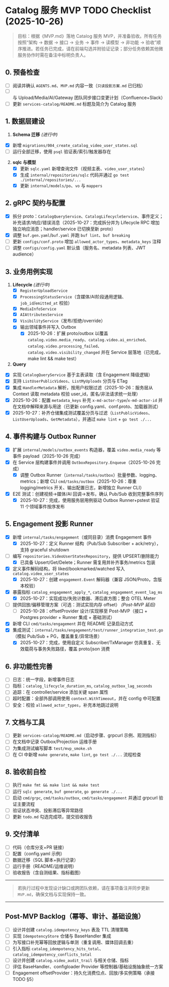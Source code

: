 # Catalog 服务 MVP TODO Checklist (2025-10-26)

> 目标：根据《MVP.md》落地 Catalog 服务 MVP，并准备验收。所有任务按照“架构 → 数据 → 接口 → 业务 → 事件 → 读模型 → 非功能 → 验收”顺序推进。若任务已完成，请在前端勾选并附验证记录；部分任务依赖其他微服务协作时需在备注中标明负责人。

## 0. 预备检查
- [ ] 阅读并确认 `AGENTS.md`、`MVP.md` 内容一致（`只读投影方案.md` 已归档）
- [ ] 与 Upload/Media/AI/Gateway 团队同步接口变更计划（Confluence+Slack）
- [ ] 更新 `services-catalog/README.md` 标题及简介为 Catalog 服务

## 1. 数据层建设
1. **Schema 迁移** *(进行中)*
  - [x] 新增 `migrations/004_create_catalog_video_user_states.sql`
   - [ ] 运行全部迁移，使用 `psql` 验证表/索引/触发器存在
2. **sqlc 与模型**
   - [x] 更新 `sqlc.yaml` 新增查询文件（视频主表、`video_user_states`）
   - [x] 生成 `internal/repositories/sqlc` 代码并通过 `go test ./internal/repositories/...`
   - [x] 更新 `internal/models/po`、`vo` 与 `mappers`

## 2. gRPC 契约与配置
- [x] 拆分 proto：`CatalogQueryService`、`CatalogLifecycleService`、事件定义；补充请求/响应/错误消息（2025-10-27：完成拆分并为 Lifecycle RPC 增加独立响应消息；handler/service 已切换至新 proto）
- [x] 调整 `buf.gen.yaml`/`buf.yaml` 并跑 `buf lint`、`buf breaking`
- [ ] 更新 `configs/conf.proto` 增加 `allowed_actor_types`、`metadata_keys` 注释
- [ ] 调整 `configs/config.yaml` 默认值（服务名、metadata 列表、JWT audience）

## 3. 业务用例实现
1. **Lifecycle** *(进行中)*
   - [x] `RegisterUploadService`
   - [x] `ProcessingStatusService`（含媒体/AI阶段通用逻辑、`job_id`/`emitted_at` 校验）
   - [x] `MediaInfoService`
   - [x] `AIAttributesService`
   - [x] `VisibilityService`（发布/拒绝/override）
   - [x] 输出领域事件并写入 Outbox
     - [x] 2025-10-26：扩展 proto/outbox 以覆盖 `catalog.video.media_ready`、`catalog.video.ai_enriched`、`catalog.video.processing_failed`、`catalog.video.visibility_changed` 并在 Service 层落地（已完成，make lint && make test）
2. **Query**
 - [x] 实现 `CatalogQueryService` 基于主表读取（含 Engagement 降级逻辑）
  - [x] 支持 `ListUserPublicVideos`、`ListMyUploads` 分页与 ETag
  - [x] 集成 `HandlerMetadata` 解析，按用户权限过滤（2025-10-26：服务层从 Context 读取 metadata 校验 user_id，匿名/非法请求统一处理）
  - [x] 2025-10-26：配置 `metadata_keys` 补充 `x-md-actor-type`/`x-md-actor-id` 并在文档中解释来源与用途（已更新 config.yaml、conf.proto、加载器测试）
  - [x] 2025-10-27：补齐仓储集成测试覆盖分页与过滤（`ListPublicVideos`、`ListUserUploads`、`GetMetadata`），并通过 `make lint` + `go test ./...`

## 4. 事件构建与 Outbox Runner
- [x] 扩展 `internal/models/outbox_events` 构造器，覆盖 `video.media_ready` 等事件 payload（2025-10-26 完成）
- [x] 在 Service 层构建事件并调用 `OutboxRepository.Enqueue`（2025-10-26 完成）
  - [x] 调整 Outbox Runner（`internal/tasks/outbox`）批量参数、logging、metrics；新增 CLI `cmd/tasks/outbox`（2025-10-26：尊重 logging/metrics 开关、输出配置日志，新增独立 Runner CLI）
- [x] E2E 测试：创建视频→媒体/AI 回调→发布，确认 Pub/Sub 收到完整事件序列
  - [x] 2025-10-27：完成，使用服务层用例驱动 Outbox Runner+pstest 验证 11 个领域事件按序发布

## 5. Engagement 投影 Runner
- [x] 新增 `internal/tasks/engagement`（或同目录）消费 Engagement 事件
  - [x] 2025-10-27：定义 Runner 结构（Pub/Sub Subscriber + ack/retry），支持 graceful shutdown
- [ ] 编写 `repositories.VideoUserStatesRepository`，提供 UPSERT/删除能力
  - [x] 已具备 Upsert/Get/Delete；Runner 需复用并补齐事务/metrics 包装
- [x] 定义事件解码结构，将 liked/bookmarked/watched 写入 `catalog.video_user_states`
  - [x] 2025-10-27：创建 `engagement.Event` 解码器（兼容 JSON/Proto，含版本校验）
- [x] 暴露指标 `catalog_engagement_apply_*`, `catalog_engagement_event_lag_ms`
  - [x] 2025-10-27：实现成功/失败计数器、滞后直方图；整合 OTEL Meter
- [ ] 提供回放/偏移管理方案（可选：测试实现内存 offset） *(Post-MVP 延后)*
  - [ ] 2025-10-28：offsetProvider 设计/实现移至 Post-MVP（接口 + Postgres provider + Runner 集成 + 基础测试）
- [x] 新增 CLI `cmd/tasks/engagement` 并在 README 记录启动方式
- [x] 集成测试：`internal/tasks/engagement/test/runner_integration_test.go`（模拟 Pub/Sub + PG，覆盖重复/异常场景）
  - [x] 2025-10-27：完成，使用自定义 Subscriber/TxManager 仿真重复、无效载荷与事务失败路径，覆盖 proto/json 消费

## 6. 非功能性完善
- [ ] 日志：统一字段，新增事件日志
- [ ] 指标：`catalog_lifecycle_duration_ms`, `catalog_outbox_lag_seconds`
- [ ] 追踪：在 controller/service 添加关键 span 属性
- [ ] 超时配置：全部外部调用使用 `context.WithTimeout`，并在 config 中可配置
- [ ] 安全：校验 `allowed_actor_types`，补充本地跳过说明

## 7. 文档与工具
- [ ] 更新 `services-catalog/README.md`（启动步骤、grpcurl 示例、观测指标）
- [ ] 在文档中记录 Outbox/Projection 运维手册
- [ ] 为集成测试编写脚本 `test/mvp_smoke.sh`
- [ ] 在 CI 中新增 `make generate`, `make lint`, `go test ./...` 流程检查

## 8. 验收前自检
- [ ] 执行 `make fmt && make lint && make test`
- [ ] 运行 `sqlc generate`, `buf generate`, `go generate ./...`
- [ ] 启动 `cmd/grpc`, `cmd/tasks/outbox`, `cmd/tasks/engagement` 并通过 grpcurl 验证主要流程
- [ ] 验证状态冲突、投影滞后等异常路径
- [ ] 更新 `todo.md` 勾选完成项，提交验收报告

## 9. 交付清单
- [ ] 代码（仓库分支+PR 链接）
- [ ] 配置（config.yaml 示例）
- [ ] 数据迁移（SQL 脚本+执行记录）
- [ ] 运行手册（README/运维说明）
- [ ] 验收报告（含自测结果、指标截图）

---

> 若执行过程中发现设计缺口或跨团队依赖，请在事项备注并同步更新 `MVP.md`，确保文档与实现保持一致。

---

## Post-MVP Backlog（幂等、审计、基础设施）
- [ ] 设计并创建 `catalog.idempotency_keys` 表及 TTL 清理策略
- [ ] 实现 `IdempotencyStore` 仓储与 BaseHandler 集成
- [ ] 为写接口补充幂等回放逻辑与单测（重复调用、媒体回调去重）
- [ ] 引入指标 `catalog_idempotency_hits_total`、`catalog_idempotency_conflicts_total`
- [ ] 设计并创建 `catalog.video_audit_trail` 与相关仓储、指标
- [ ] 评估 BaseHandler、configloader Provider 等控制器/基础设施抽象统一方案
- [ ] Engagement offsetProvider：持久化消费位点、回放/多实例策略（承接 TODO §5）

